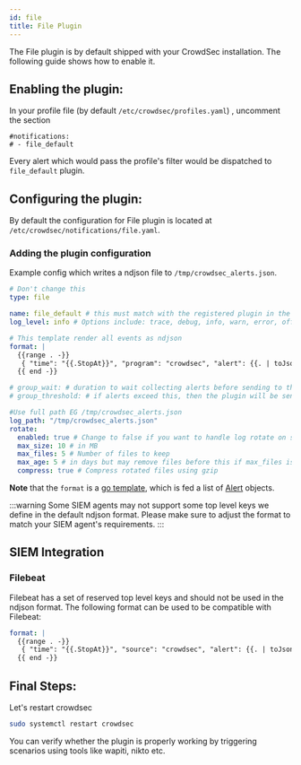 ```yaml
---
id: file
title: File Plugin
---
```


The File plugin is by default shipped with your CrowdSec installation. The following guide shows how to enable it.

## Enabling the plugin:

In your profile file (by default `/etc/crowdsec/profiles.yaml`) , uncomment the section

```
#notifications:
# - file_default 
```

Every alert which would pass the profile's filter would be dispatched to `file_default` plugin.

## Configuring the plugin: 

By default the configuration for File plugin is located at `/etc/crowdsec/notifications/file.yaml`.

### Adding the plugin configuration 

Example config which writes a ndjson file to `/tmp/crowdsec_alerts.json`.

```yaml
# Don't change this
type: file

name: file_default # this must match with the registered plugin in the profile
log_level: info # Options include: trace, debug, info, warn, error, off

# This template render all events as ndjson
format: |
  {{range . -}}
   { "time": "{{.StopAt}}", "program": "crowdsec", "alert": {{. | toJson }} }
  {{ end -}}

# group_wait: # duration to wait collecting alerts before sending to this plugin, eg "30s"
# group_threshold: # if alerts exceed this, then the plugin will be sent the message. eg "10"

#Use full path EG /tmp/crowdsec_alerts.json
log_path: "/tmp/crowdsec_alerts.json"
rotate:
  enabled: true # Change to false if you want to handle log rotate on system basis
  max_size: 10 # in MB
  max_files: 5 # Number of files to keep
  max_age: 5 # in days but may remove files before this if max_files is reached
  compress: true # Compress rotated files using gzip
```

**Note** that the `format` is a [go template](https://pkg.go.dev/text/template), which is fed a list of [Alert](https://pkg.go.dev/github.com/crowdsecurity/crowdsec@master/pkg/models#Alert) objects.

:::warning
Some SIEM agents may not support some top level keys we define in the default ndjson format. Please make sure to adjust the format to match your SIEM agent's requirements.
:::

## SIEM Integration

### Filebeat

Filebeat has a set of reserved top level keys and should not be used in the ndjson format. The following format can be used to be compatible with Filebeat:

```yaml
format: |
  {{range . -}}
   { "time": "{{.StopAt}}", "source": "crowdsec", "alert": {{. | toJson }} }
  {{ end -}}
```

## Final Steps:

Let's restart crowdsec

```bash
sudo systemctl restart crowdsec
```

You can verify whether the plugin is properly working by triggering scenarios using tools like wapiti, nikto etc. 